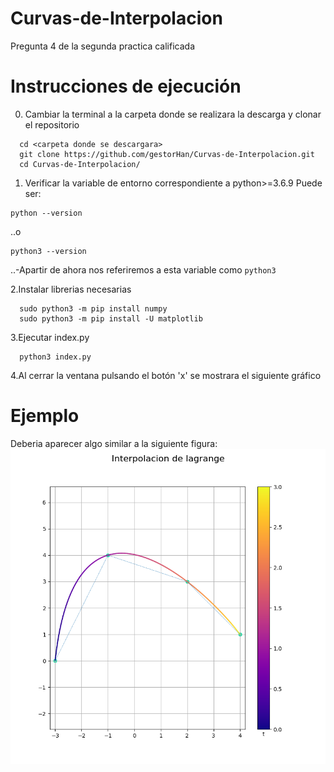 # Curvas-de-Interpolacion
Pregunta 4 de la segunda practica calificada 

# Instrucciones de ejecución
0. Cambiar la terminal a la carpeta donde se realizara la descarga y clonar el repositorio
```console
  cd <carpeta donde se descargara>
  git clone https://github.com/gestorHan/Curvas-de-Interpolacion.git
  cd Curvas-de-Interpolacion/
  ```  
  1. Verificar la variable de entorno correspondiente a python>=3.6.9 Puede ser: 
  ```console
  python --version
  ``` 
  ..o 
  ```console
  python3 --version
  ``` 
  ..-Apartir de ahora nos referiremos a esta variable como ```python3```

  2.Instalar librerias necesarias
  ```console
    sudo python3 -m pip install numpy
    sudo python3 -m pip install -U matplotlib
  ```
  3.Ejecutar index.py
  ```console
    python3 index.py
 ```
 4.Al cerrar la ventana pulsando el botón 'x' se mostrara el siguiente gráfico 
 
 # Ejemplo
  Deberia aparecer algo similar a la siguiente figura:
  <img src="https://raw.githubusercontent.com/gestorHan/Curvas-de-Interpolacion/master/Lagrange.png">
